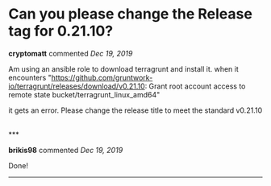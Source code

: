# Can you please change the Release tag for 0.21.10?

**cryptomatt** commented *Dec 19, 2019*

Am using an ansible role to download terragrunt and install it. when it encounters 
"https://github.com/gruntwork-io/terragrunt/releases/download/v0.21.10: Grant root account access to remote state bucket/terragrunt_linux_amd64"

it gets an error. Please change the release title to meet the standard v0.21.10


<br />
***


**brikis98** commented *Dec 19, 2019*

Done!
***

